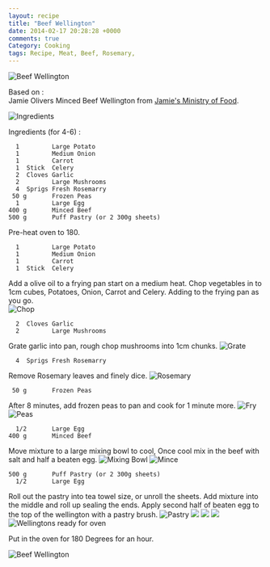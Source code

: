 ```yaml
---
layout: recipe
title: "Beef Wellington"
date: 2014-02-17 20:28:28 +0000
comments: true
Category: Cooking
tags: Recipe, Meat, Beef, Rosemary,
---
```

![Beef Wellington](/images/Cooking/BeefWellington/morganp-20140217-BeefWellington-IMG_6820.jpg)

<!-- more -->

Based on :  
Jamie Olivers Minced Beef Wellington from [Jamie's Ministry of Food](https://www.amazon.co.uk/dp/0718148622?tag=morgue-21&camp=2902&creative=19466&linkCode=as4&creativeASIN=0718148622&adid=0Q3BGF7F6R1CK541XSZG&).

![Ingredients](/images/Cooking/BeefWellington/morganp-20140217-BeefWellington-IMG_6774.jpg)

Ingredients (for 4-6) :

      1         Large Potato
      1         Medium Onion
      1         Carrot
      1  Stick  Celery
      2  Cloves Garlic
      2         Large Mushrooms
      4  Sprigs Fresh Rosemarry
     50 g       Frozen Peas
      1         Large Egg
    400 g       Minced Beef
    500 g       Puff Pastry (or 2 300g sheets)

Pre-heat oven to 180.

      1         Large Potato
      1         Medium Onion
      1         Carrot
      1  Stick  Celery

Add a olive oil to a frying pan start on a medium heat. 
Chop vegetables in to 1cm cubes, Potatoes, Onion, Carrot and Celery.
Adding to the frying pan as you go.  
![Chop](/images/Cooking/BeefWellington/morganp-20140217-BeefWellington-IMG_6782.jpg)

      2  Cloves Garlic
      2         Large Mushrooms

Grate garlic into pan, rough chop mushrooms into 1cm chunks.
![Grate](/images/Cooking/BeefWellington/morganp-20140217-BeefWellington-IMG_6786.jpg)

      4  Sprigs Fresh Rosemarry

Remove Rosemary leaves and finely dice. 
![Rosemary](/images/Cooking/BeefWellington/morganp-20140217-BeefWellington-IMG_6796.jpg)


     50 g       Frozen Peas

After 8 minutes, add frozen peas to pan and cook for 1 minute more.
![Fry](/images/Cooking/BeefWellington/morganp-20140217-BeefWellington-IMG_6792.jpg)
![Peas](/images/Cooking/BeefWellington/morganp-20140217-BeefWellington-IMG_6799.jpg)

      1/2       Large Egg
    400 g       Minced Beef

Move mixture to a large mixing bowl to cool, Once cool mix in the beef with salt and half a beaten egg.
![Mixing Bowl](/images/Cooking/BeefWellington/morganp-20140217-BeefWellington-IMG_6803.jpg)
![Mince](/images/Cooking/BeefWellington/morganp-20140217-BeefWellington-IMG_6804.jpg)

    500 g       Puff Pastry (or 2 300g sheets)
      1/2       Large Egg

Roll out the pastry into tea towel size, or unroll the sheets. Add mixture into the middle and roll up sealing the ends. Apply second half of beaten egg to the top of the wellington with a pastry brush.
![Pastry](/images/Cooking/BeefWellington/morganp-20140217-BeefWellington-IMG_6807.jpg)
![](/images/Cooking/BeefWellington/morganp-20140217-BeefWellington-IMG_6808.jpg)
![](/images/Cooking/BeefWellington/morganp-20140217-BeefWellington-IMG_6811.jpg)
![](/images/Cooking/BeefWellington/morganp-20140217-BeefWellington-IMG_6812.jpg)
![Wellingtons ready for oven](/images/Cooking/BeefWellington/morganp-20140217-BeefWellington-IMG_6814.jpg)

Put in the oven for 180 Degrees for an hour.

![Beef Wellington](/images/Cooking/BeefWellington/morganp-20140217-BeefWellington-IMG_6820.jpg)
